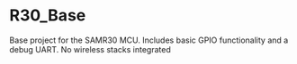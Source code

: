 # R30_Base
Base project for the SAMR30 MCU. Includes basic GPIO functionality and a debug UART. No wireless stacks integrated
